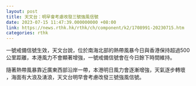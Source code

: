 ```yaml
---
layout: post
title: 天文台：明早會考慮改發三號強風信號
date: 2023-07-15 11:47:39.000000000 +08:00
link: https://news.rthk.hk/rthk/ch/component/k2/1708991-20230715.htm
categories: rthk
---
```


一號戒備信號生效，天文台說，位於南海北部的熱帶風暴今日與香港保持超過500公里距離，本港風力不會顯著增強，一號戒備信號會在今日餘下時間維持。

隨著熱帶風暴靠近廣東西部沿岸一帶，本港明日風力會逐漸增強，天氣逐步轉壞 ，海面有大浪及湧浪，天文台明早會考慮改發三號強風信號。
